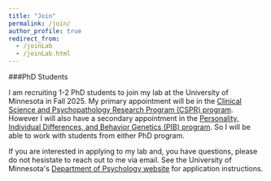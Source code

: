 ```yaml
---
title: "Join"
permalink: /join/
author_profile: true
redirect_from:
  - /joinLab
  - /joinLab.html
---
```





###PhD Students

I am recruiting 1-2 PhD students to join my lab at the University of Minnesota in Fall 2025. My primary appointment will be in the [Clinical Science and Psychopathology Research Program (CSPR) program](https://cla.umn.edu/psychology/graduate/areas-specialization/clinical-science-and-psychopathology-research-program-cspr). However I will also have a secondary appointment in the [Personality, Individual Differences, and Behavior Genetics (PIB) program](https://cla.umn.edu/psychology/graduate/areas-specialization/personality-individual-differences-and-behavior-genetics-pib). So I will be able to work with students from either PhD program.

If you are interested in applying to my lab and, you have questions, please do not hesistate to reach out to me via email. See the University of Minnesota's [Department of Psychology website](https://cla.umn.edu/psychology/graduate/how-apply) for application instructions. 